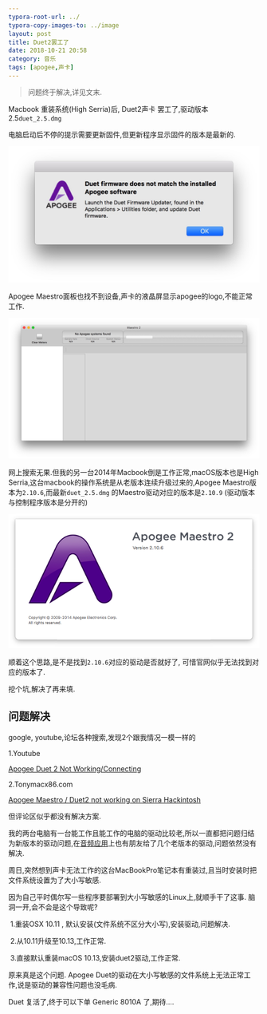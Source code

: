 ```yaml
---
typora-root-url: ../
typora-copy-images-to: ../image
layout: post
title: Duet2罢工了
date: 2018-10-21 20:58
category: 音乐
tags: [apogee,声卡]
---
```




> 问题终于解决,详见文末.



Macbook 重装系统(High Serria)后,  Duet2声卡 罢工了,驱动版本2.5`duet_2.5.dmg`

电脑启动后不停的提示需要更新固件,但更新程序显示固件的版本是最新的.

![Xnip2018-10-21_20-55-02](/image/Xnip2018-10-21_20-55-02.jpg)

Apogee Maestro面板也找不到设备,声卡的液晶屏显示apogee的logo,不能正常工作.

![Xnip2018-10-11_22-29-11](/image/Xnip2018-10-11_22-29-11.jpg)

网上搜索无果.但我的另一台2014年Macbook倒是工作正常,macOS版本也是High Serria,这台macbook的操作系统是从老版本连续升级过来的,Apogee Maestro版本为`2.10.6`,而最新`duet_2.5.dmg` 的Maestro驱动对应的版本是`2.10.9` (驱动版本与控制程序版本是分开的)



![Snip20181021_1](/image/Snip20181021_1.png)

顺着这个思路,是不是找到`2.10.6`对应的驱动是否就好了, 可惜官网似乎无法找到对应的版本了.



挖个坑,解决了再来填.



## 问题解决

google, youtube,论坛各种搜索,发现2个跟我情况一模一样的

1.Youtube

[Apogee Duet 2 Not Working/Connecting](https://www.youtube.com/watch?v=wca40hU8mxI&list=LLQYMzCEEC8Or65JVMsg6Ktw&index=2&t=24s)

2.Tonymacx86.com

[Apogee Maestro / Duet2 not working on Sierra Hackintosh](https://www.tonymacx86.com/threads/apogee-maestro-duet2-not-working-on-sierra-hackintosh.207988/)

但评论区似乎都没有解决方案.



我的两台电脑有一台能工作且能工作的电脑的驱动比较老,所以一直都把问题归结为新版本的驱动问题,在[音频应用](http://audiobar.cn)上也有朋友给了几个老版本的驱动,问题依然没有解决.

周日,突然想到声卡无法工作的这台MacBookPro笔记本有重装过,且当时安装时把文件系统设置为了大小写敏感.

因为自己平时偶尔写一些程序要部署到大小写敏感的Linux上,就顺手干了这事. 脑洞一开,会不会是这个导致呢?



​	1.重装OSX 10.11 , 默认安装(文件系统不区分大小写),安装驱动,问题解决.

​	2.从10.11升级至10.13,工作正常.

​	3.直接默认重装macOS 10.13,安装duet2驱动,工作正常.



原来真是这个问题.  Apogee Duet的驱动在大小写敏感的文件系统上无法正常工作,说是驱动的兼容性问题也没毛病.



Duet 复活了,终于可以下单 Generic 8010A 了,期待....



